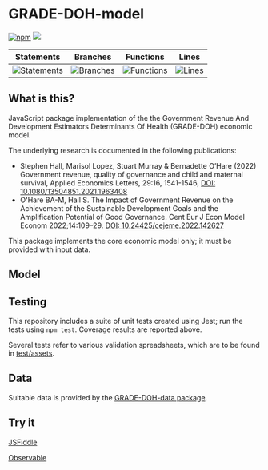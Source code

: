 # GRADE-DOH-model

[![npm](https://img.shields.io/npm/v/grade-doh-model)](https://www.npmjs.com/package/grade-doh-model) [![](https://data.jsdelivr.com/v1/package/npm/grade-doh-model/badge)](https://www.jsdelivr.com/package/npm/grade-doh-model)

| Statements                  | Branches                | Functions                 | Lines             |
| --------------------------- | ----------------------- | ------------------------- | ----------------- |
| ![Statements](https://img.shields.io/badge/statements-92.96%25-brightgreen.svg?style=flat) | ![Branches](https://img.shields.io/badge/branches-44.89%25-red.svg?style=flat) | ![Functions](https://img.shields.io/badge/functions-96.24%25-brightgreen.svg?style=flat) | ![Lines](https://img.shields.io/badge/lines-93.15%25-brightgreen.svg?style=flat) |

## What is this?

JavaScript package implementation of the the Government Revenue And Development Estimators Determinants Of Health (GRADE-DOH) economic model.

The underlying research is documented in the following publications:

- Stephen Hall, Marisol Lopez, Stuart Murray & Bernadette O’Hare (2022) Government revenue, quality of governance and child and maternal survival, Applied Economics Letters, 29:16, 1541-1546, [DOI: 10.1080/13504851.2021.1963408](https://doi.org/10.1080/13504851.2021.1963408)
- O'Hare BA-M, Hall S. The Impact of Government Revenue on the Achievement of the Sustainable Development Goals and the Amplification Potential of Good Governance. Cent Eur J Econ Model Econom 2022;14:109–29. [DOI: 10.24425/cejeme.2022.142627](https://doi.org/10.24425/cejeme.2022.142627)

This package implements the core economic model only; it must be provided with input data.

## Model



## Testing

This repository includes a suite of unit tests created using Jest;  run the tests using `npm test`. Coverage results are reported above.

Several tests refer to various validation spreadsheets, which are to be found in [test/assets](./test/assets).

## Data

Suitable data is provided by the [GRADE-DOH-data package](https://github.com/stuwilmur/GRADE-DOH-data).

## Try it

[JSFiddle](https://jsfiddle.net/5732nc8y/3/)

[Observable](https://observablehq.com/@grade/model-user-guide)
